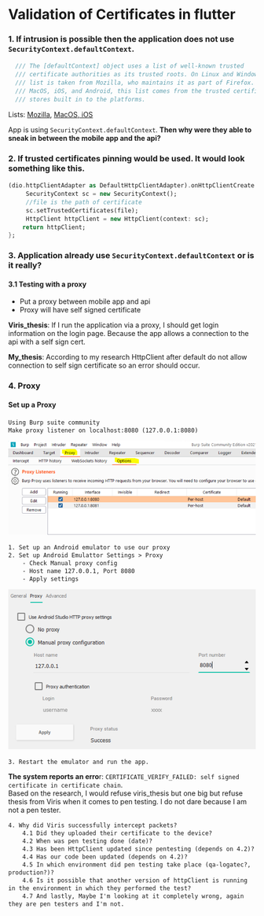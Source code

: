 
# Validation of Certificates in flutter

### 1. If intrusion is possible then the application does not use ```SecurityContext.defaultContext```.
```dart
  /// The [defaultContext] object uses a list of well-known trusted
  /// certificate authorities as its trusted roots. On Linux and Windows, this
  /// list is taken from Mozilla, who maintains it as part of Firefox. On,
  /// MacOS, iOS, and Android, this list comes from the trusted certificates
  /// stores built in to the platforms.
```
Lists: [Mozilla](https://ccadb-public.secure.force.com/mozilla/CACertificatesInFirefoxReport), [MacOS, iOS](https://support.apple.com/en-us/HT202858)

App is using ```SecurityContext.defaultContext```. 
**Then why were they able to sneak in between the mobile app and the api?**

### 2.	If trusted certificates pinning would be used. It would look something like this.
 ```dart
 (dio.httpClientAdapter as DefaultHttpClientAdapter).onHttpClientCreate  = (client) {  
	  SecurityContext sc = new SecurityContext();  
	  //file is the path of certificate  
	  sc.setTrustedCertificates(file);  
	  HttpClient httpClient = new HttpClient(context: sc);  
	 return httpClient;  
};
``` 

### 3.   Application already use ```SecurityContext.defaultContext``` or is it really?

#### 3.1 Testing with a proxy
- Put a proxy between mobile app and api
- Proxy will have self signed certificate
	
**Viris_thesis**: If I run the application via a proxy, I should get login information on the login page.
Because the app allows a connection to the api with a self sign cert.

**My_thesis**: According to my research HttpClient after default do not allow connection to self sign certificate so an error should occur.
### 4. Proxy
#### Set up a Proxy
	Using Burp suite community
	Make proxy listener on localhost:8080 (127.0.0.1:8080)
![Proxy setup](https://github.com/PrimozRatej/CertificateChain/blob/20db081750aa0b8a1b5f1294ff6f12f9125dd40e/proxy_set_up.PNG)

	1. Set up an Android emulator to use our proxy
	2. Set up Android Emulattor Settings > Proxy
		- Check Manual proxy config
		- Host name 127.0.0.1, Port 8080
		- Apply settings
![emulator proxy setup](https://github.com/PrimozRatej/CertificateChain/blob/1a6193686a7d14271f13b5c09a22a34609c0479f/emulator_proxy_setup.PNG)

	3. Restart the emulator and run the app.
**The system reports an erro**r: ```CERTIFICATE_VERIFY_FAILED: self signed certificate in certificate chain```.   
Based on the research, I would refuse viris_thesis but one big but refuse thesis from Viris when it comes to pen testing. I do not dare because I am not a pen tester.
			
  
	4. Why did Viris successfully intercept packets?
		4.1 Did they uploaded their certificate to the device? 
		4.2 When was pen testing done (date)? 
		4.3 Has been HttpClient updated since pentesting (depends on 4.2)?
		4.4 Has our code been updated (depends on 4.2)? 
		4.5 In which environment did pen testing take place (qa-logatec?, production?)? 
		4.6 Is it possible that another version of httpClient is running in the environment in which they performed the test? 
		4.7 And lastly, Maybe I'm looking at it completely wrong, again they are pen testers and I'm not.
	
